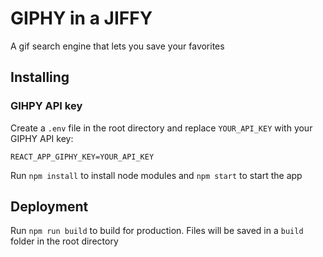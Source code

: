 # GIPHY in a JIFFY

A gif search engine that lets you save your favorites

## Installing

### GIHPY API key
Create a `.env` file in the root directory and replace `YOUR_API_KEY` with your GIPHY API key:

```
REACT_APP_GIPHY_KEY=YOUR_API_KEY
```


Run `npm install` to install node modules and `npm start` to start the app



## Deployment

Run `npm run build` to build for production. Files will be saved in a `build` folder in the root directory
